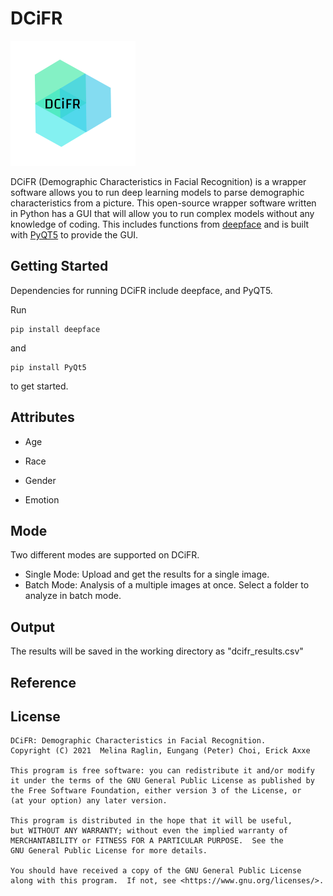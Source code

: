 # DCiFR

![](https://github.com/peter1125/DCiFR/blob/main/logo.png)

DCiFR (Demographic Characteristics in Facial Recognition) is a wrapper software allows you to run deep learning models to parse demographic characteristics from a picture. This open-source wrapper software written in Python has a GUI that will allow you to run complex models without any knowledge of coding. This includes functions from [deepface](https://github.com/serengil/deepface) and is built with [PyQT5](https://pypi.org/project/PyQt5/) to provide the GUI.

## Getting Started

Dependencies for running DCiFR include deepface, and PyQT5.

Run
```
pip install deepface
```
and 
```
pip install PyQt5
```
to get started. 

## Attributes

+ Age

+ Race

+ Gender

+ Emotion


## Mode

Two different modes are supported on DCiFR. 

+ Single Mode: Upload and get the results for a single image. 
+ Batch Mode: Analysis of a multiple images at once. Select a folder to analyze in batch mode.


## Output
The results will be saved in the working directory as "dcifr_results.csv"

## Reference

## License

    DCiFR: Demographic Characteristics in Facial Recognition.
    Copyright (C) 2021  Melina Raglin, Eungang (Peter) Choi, Erick Axxe

    This program is free software: you can redistribute it and/or modify
    it under the terms of the GNU General Public License as published by
    the Free Software Foundation, either version 3 of the License, or
    (at your option) any later version.

    This program is distributed in the hope that it will be useful,
    but WITHOUT ANY WARRANTY; without even the implied warranty of
    MERCHANTABILITY or FITNESS FOR A PARTICULAR PURPOSE.  See the
    GNU General Public License for more details.

    You should have received a copy of the GNU General Public License
    along with this program.  If not, see <https://www.gnu.org/licenses/>.
